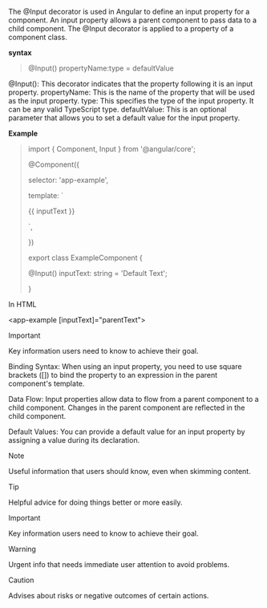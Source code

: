 The @Input decorator is used in Angular to define an input property for a component. 
An input property allows a parent component to pass data to a child component. 
The @Input decorator is applied to a property of a component class.

**syntax**

>@Input() propertyName:type = defaultValue
>

@Input(): This decorator indicates that the property following it is an input property.
propertyName: This is the name of the property that will be used as the input property.
type: This specifies the type of the input property. It can be any valid TypeScript type.
defaultValue: This is an optional parameter that allows you to set a default value for the input property.

**Example**

>import { Component, Input } from '@angular/core';
>
>@Component({
>
>  selector: 'app-example',
>
>  template: `
>
>    <p>{{ inputText }}</p>
>
>  `,
>
>})
>
>export class ExampleComponent {
>
>  @Input() inputText: string = 'Default Text';
>
>}

In HTML

<app-example [inputText]="parentText"></app-example>


> [!IMPORTANT]
> Key information users need to know to achieve their goal.


Binding Syntax: When using an input property, you need to use square brackets ([]) to bind the property to an expression in the parent component's template.

Data Flow: Input properties allow data to flow from a parent component to a child component. Changes in the parent component are reflected in the child component.

Default Values: You can provide a default value for an input property by assigning a value during its declaration.


> [!NOTE]
> Useful information that users should know, even when skimming content.

> [!TIP]
> Helpful advice for doing things better or more easily.

> [!IMPORTANT]
> Key information users need to know to achieve their goal.

> [!WARNING]
> Urgent info that needs immediate user attention to avoid problems.

> [!CAUTION]
> Advises about risks or negative outcomes of certain actions.

